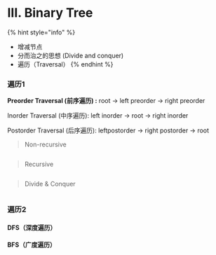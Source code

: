 # III. Binary Tree

{% hint style="info" %}
* 增减节点
* 分而治之的思想  \(Divide and conquer\)
* 遍历（Traversal）
{% endhint %}

### 遍历1

**Preorder Traversal  \(前序遍历\) :** root -&gt; left preorder -&gt; right preorder

Inorder Traversal  \(中序遍历\): left inorder -&gt; root -&gt; right inorder

Postorder Traversal  \(后序遍历\): leftpostorder -&gt; right postorder -&gt; root

> Non-recursive

```python

```

> Recursive

```python

```

> Divide & Conquer

```python

```

### 遍历2

#### DFS（深度遍历）

#### BFS（广度遍历）



